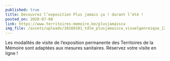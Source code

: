 ```yaml
---
published: true
title: Découvrez l’exposition Plus jamais ça ! durant l’été !
posted_on: 2020-07-08
link: https://www.territoires-memoire.be/plusjamaisca
img_file: /assets/uploads/20160101_tdlm_plusjamaisca_visuelgenreique_1240-480.jpg
---
```

Les modalités de visite de l’exposition permanente des Territoires de la Mémoire sont adaptées aux mesures sanitaires. Réservez votre visite en ligne !